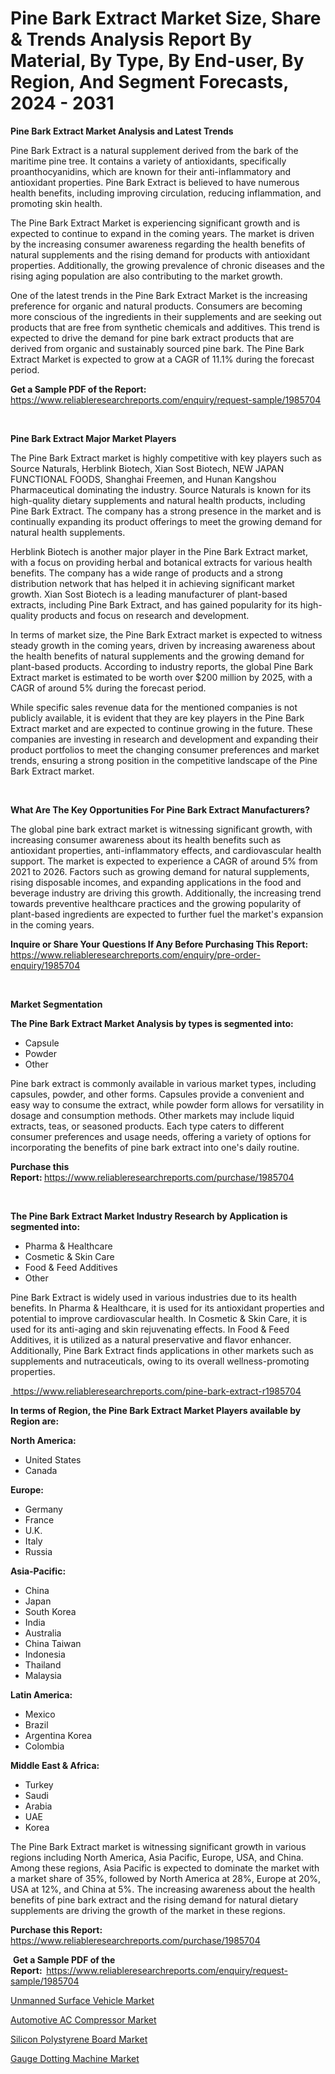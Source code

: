 <p><h1>Pine Bark Extract Market Size, Share & Trends Analysis Report By Material, By Type, By End-user, By Region, And Segment Forecasts, 2024 - 2031</h1></p><p><strong>Pine Bark Extract Market Analysis and Latest Trends</strong></p>
<p><p>Pine Bark Extract is a natural supplement derived from the bark of the maritime pine tree. It contains a variety of antioxidants, specifically proanthocyanidins, which are known for their anti-inflammatory and antioxidant properties. Pine Bark Extract is believed to have numerous health benefits, including improving circulation, reducing inflammation, and promoting skin health.</p><p>The Pine Bark Extract Market is experiencing significant growth and is expected to continue to expand in the coming years. The market is driven by the increasing consumer awareness regarding the health benefits of natural supplements and the rising demand for products with antioxidant properties. Additionally, the growing prevalence of chronic diseases and the rising aging population are also contributing to the market growth.</p><p>One of the latest trends in the Pine Bark Extract Market is the increasing preference for organic and natural products. Consumers are becoming more conscious of the ingredients in their supplements and are seeking out products that are free from synthetic chemicals and additives. This trend is expected to drive the demand for pine bark extract products that are derived from organic and sustainably sourced pine bark. The Pine Bark Extract Market is expected to grow at a CAGR of 11.1% during the forecast period.</p></p>
<p><strong>Get a Sample PDF of the Report:&nbsp;</strong> <a href="https://www.reliableresearchreports.com/enquiry/request-sample/1985704">https://www.reliableresearchreports.com/enquiry/request-sample/1985704</a></p>
<p>&nbsp;</p>
<p><strong>Pine Bark Extract Major Market Players</strong></p>
<p><p>The Pine Bark Extract market is highly competitive with key players such as Source Naturals, Herblink Biotech, Xian Sost Biotech, NEW JAPAN FUNCTIONAL FOODS, Shanghai Freemen, and Hunan Kangshou Pharmaceutical dominating the industry. Source Naturals is known for its high-quality dietary supplements and natural health products, including Pine Bark Extract. The company has a strong presence in the market and is continually expanding its product offerings to meet the growing demand for natural health supplements. </p><p>Herblink Biotech is another major player in the Pine Bark Extract market, with a focus on providing herbal and botanical extracts for various health benefits. The company has a wide range of products and a strong distribution network that has helped it in achieving significant market growth. Xian Sost Biotech is a leading manufacturer of plant-based extracts, including Pine Bark Extract, and has gained popularity for its high-quality products and focus on research and development.</p><p>In terms of market size, the Pine Bark Extract market is expected to witness steady growth in the coming years, driven by increasing awareness about the health benefits of natural supplements and the growing demand for plant-based products. According to industry reports, the global Pine Bark Extract market is estimated to be worth over $200 million by 2025, with a CAGR of around 5% during the forecast period.</p><p>While specific sales revenue data for the mentioned companies is not publicly available, it is evident that they are key players in the Pine Bark Extract market and are expected to continue growing in the future. These companies are investing in research and development and expanding their product portfolios to meet the changing consumer preferences and market trends, ensuring a strong position in the competitive landscape of the Pine Bark Extract market.</p></p>
<p>&nbsp;</p>
<p><strong>What Are The Key Opportunities For Pine Bark Extract Manufacturers?</strong></p>
<p><p>The global pine bark extract market is witnessing significant growth, with increasing consumer awareness about its health benefits such as antioxidant properties, anti-inflammatory effects, and cardiovascular health support. The market is expected to experience a CAGR of around 5% from 2021 to 2026. Factors such as growing demand for natural supplements, rising disposable incomes, and expanding applications in the food and beverage industry are driving this growth. Additionally, the increasing trend towards preventive healthcare practices and the growing popularity of plant-based ingredients are expected to further fuel the market's expansion in the coming years.</p></p>
<p><strong>Inquire or Share Your Questions If Any Before Purchasing This Report:</strong> <a href="https://www.reliableresearchreports.com/enquiry/pre-order-enquiry/1985704">https://www.reliableresearchreports.com/enquiry/pre-order-enquiry/1985704</a></p>
<p>&nbsp;</p>
<p><strong>Market Segmentation</strong></p>
<p><strong>The Pine Bark Extract Market Analysis by types is segmented into:</strong></p>
<p><ul><li>Capsule</li><li>Powder</li><li>Other</li></ul></p>
<p><p>Pine bark extract is commonly available in various market types, including capsules, powder, and other forms. Capsules provide a convenient and easy way to consume the extract, while powder form allows for versatility in dosage and consumption methods. Other markets may include liquid extracts, teas, or seasoned products. Each type caters to different consumer preferences and usage needs, offering a variety of options for incorporating the benefits of pine bark extract into one's daily routine.</p></p>
<p><strong>Purchase this Report:&nbsp;</strong><a href="https://www.reliableresearchreports.com/purchase/1985704">https://www.reliableresearchreports.com/purchase/1985704</a></p>
<p>&nbsp;</p>
<p><strong>The Pine Bark Extract Market Industry Research by Application is segmented into:</strong></p>
<p><ul><li>Pharma & Healthcare</li><li>Cosmetic & Skin Care</li><li>Food & Feed Additives</li><li>Other</li></ul></p>
<p><p>Pine Bark Extract is widely used in various industries due to its health benefits. In Pharma & Healthcare, it is used for its antioxidant properties and potential to improve cardiovascular health. In Cosmetic & Skin Care, it is used for its anti-aging and skin rejuvenating effects. In Food & Feed Additives, it is utilized as a natural preservative and flavor enhancer. Additionally, Pine Bark Extract finds applications in other markets such as supplements and nutraceuticals, owing to its overall wellness-promoting properties.</p></p>
<p><a href="https://www.reliableresearchreports.com/pine-bark-extract-r1985704">&nbsp;https://www.reliableresearchreports.com/pine-bark-extract-r1985704</a></p>
<p><strong>In terms of Region, the Pine Bark Extract Market Players available by Region are:</strong></p>
<p>
    <p> <strong> North America: </strong>
        <ul>
            <li>United States</li>
            <li>Canada</li>
        </ul>
        </p> 
    <p> <strong> Europe: </strong>
        <ul>
            <li>Germany</li>
            <li>France</li>
            <li>U.K.</li>
            <li>Italy</li>
            <li>Russia</li>
        </ul>
        </p> 
    <p> <strong> Asia-Pacific: </strong>
        <ul>
            <li>China</li>
            <li>Japan</li>
            <li>South Korea</li>
            <li>India</li>
            <li>Australia</li>
            <li>China Taiwan</li>
            <li>Indonesia</li>
            <li>Thailand</li>
            <li>Malaysia</li>
        </ul>
        </p> 
    <p> <strong> Latin America: </strong>
        <ul>
            <li>Mexico</li>
            <li>Brazil</li>
            <li>Argentina Korea</li>
            <li>Colombia</li>
        </ul>
        </p> 
    <p> <strong> Middle East & Africa: </strong>
        <ul>
            <li>Turkey</li>
            <li>Saudi</li>
            <li>Arabia</li>
            <li>UAE</li>
            <li>Korea</li>
        </ul>
    </p>
    </p>
<p><p>The Pine Bark Extract market is witnessing significant growth in various regions including North America, Asia Pacific, Europe, USA, and China. Among these regions, Asia Pacific is expected to dominate the market with a market share of 35%, followed by North America at 28%, Europe at 20%, USA at 12%, and China at 5%. The increasing awareness about the health benefits of pine bark extract and the rising demand for natural dietary supplements are driving the growth of the market in these regions.</p></p>
<p><strong>Purchase this Report: </strong><a href="https://www.reliableresearchreports.com/purchase/1985704">https://www.reliableresearchreports.com/purchase/1985704</a></p>
<p>&nbsp;<strong>Get a Sample PDF of the Report:&nbsp;&nbsp;</strong><a href="https://www.reliableresearchreports.com/enquiry/request-sample/1985704">https://www.reliableresearchreports.com/enquiry/request-sample/1985704</a></p>
<p><strong></strong></p>
<p><p><a href="https://medium.com/@enosstark/unmanned-surface-vehicle-market-a-global-and-regional-analysis-focus-on-region-country-level-134a1950a68e">Unmanned Surface Vehicle Market</a></p><p><a href="https://medium.com/@joeyojholms59/automotive-ac-compressor-market-emerging-trends-and-future-prospects-for-period-from-2024-to-2031-7cf27e0a1f15">Automotive AC Compressor Market</a></p><p><a href="https://github.com/lubmix/Market-Research-Report-List-3/blob/main/silicon-polystyrene-board-market.md">Silicon Polystyrene Board Market</a></p><p><a href="https://github.com/joannagoyvaerts/Market-Research-Report-List-3/blob/main/gauge-dotting-machine-market.md">Gauge Dotting Machine Market</a></p></p>